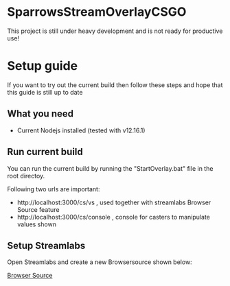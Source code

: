 # SparrowsStreamOverlayCSGO

This project is still under heavy development and is not ready for productive use!


# Setup guide

If you want to try out the current build then follow these steps and hope that this guide is still up to date

## What you need

- Current Nodejs installed (tested with v12.16.1)

## Run current build

You can run the current build by running the "StartOverlay.bat" file in the root directoy.

Following two urls are important:

- http://localhost:3000/cs/vs , used together with streamlabs Browser Source feature
- http://localhost:3000/cs/console , console for casters to manipulate values shown

## Setup Streamlabs

Open Streamlabs and create a new Browsersource shown below:

[Browser Source](docu/BrowserQuelle.PNG)